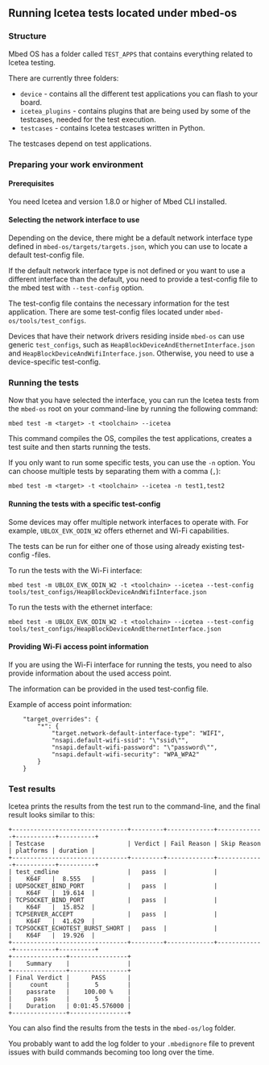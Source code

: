 ## Running Icetea tests located under mbed-os

### Structure

Mbed OS has a folder called `TEST_APPS` that contains everything related to Icetea testing.

There are currently three folders:

- `device` - contains all the different test applications you can flash to your board.
- `icetea_plugins` - contains plugins that are being used by some of the testcases, needed for the test execution.
- `testcases` - contains Icetea testcases written in Python.

The testcases depend on test applications.

### Preparing your work environment

#### Prerequisites

You need Icetea and version 1.8.0 or higher of Mbed CLI installed.

#### Selecting the network interface to use

Depending on the device, there might be a default network interface type defined in `mbed-os/targets/targets.json`, which you can use to locate a default test-config file.

If the default network interface type is not defined or you want to use a different interface than the default, you need to provide a test-config file to the mbed test with `--test-config` option.

The test-config file contains the necessary information for the test application. There are some test-config files located under `mbed-os/tools/test_configs`.

Devices that have their network drivers residing inside `mbed-os` can use generic `test_configs`, such as `HeapBlockDeviceAndEthernetInterface.json` and `HeapBlockDeviceAndWifiInterface.json`. Otherwise, you need to use a device-specific test-config.

### Running the tests

Now that you have selected the interface, you can run the Icetea tests from the `mbed-os` root on your command-line by running the following command:

`mbed test -m <target> -t <toolchain> --icetea`

This command compiles the OS, compiles the test applications, creates a test suite and then starts running the tests.

If you only want to run some specific tests, you can use the `-n` option. You can choose multiple tests by separating them with a comma (`,`):

`mbed test -m <target> -t <toolchain> --icetea -n test1,test2`

#### Running the tests with a specific test-config

Some devices may offer multiple network interfaces to operate with. For example, `UBLOX_EVK_ODIN_W2` offers ethernet and Wi-Fi capabilities.

The tests can be run for either one of those using already existing test-config -files.

To run the tests with the Wi-Fi interface:

`mbed test -m UBLOX_EVK_ODIN_W2 -t <toolchain> --icetea --test-config tools/test_configs/HeapBlockDeviceAndWifiInterface.json`

To run the tests with the ethernet interface:

`mbed test -m UBLOX_EVK_ODIN_W2 -t <toolchain> --icetea --test-config tools/test_configs/HeapBlockDeviceAndEthernetInterface.json`

#### Providing Wi-Fi access point information

If you are using the Wi-Fi interface for running the tests, you need to also provide information about the used access point.

The information can be provided in the used test-config file.

Example of access point information:

```
    "target_overrides": {
        "*": {
            "target.network-default-interface-type": "WIFI",
            "nsapi.default-wifi-ssid": "\"ssid\"",
            "nsapi.default-wifi-password": "\"password\"",
            "nsapi.default-wifi-security": "WPA_WPA2"
        }
    }
```

### Test results

Icetea prints the results from the test run to the command-line, and the final result looks similar to this:

```
+--------------------------------+---------+-------------+-------------+-----------+----------+
| Testcase                       | Verdict | Fail Reason | Skip Reason | platforms | duration |
+--------------------------------+---------+-------------+-------------+-----------+----------+
| test_cmdline                   |   pass  |             |             |    K64F   |  8.555   |
| UDPSOCKET_BIND_PORT            |   pass  |             |             |    K64F   |  19.614  |
| TCPSOCKET_BIND_PORT            |   pass  |             |             |    K64F   |  15.852  |
| TCPSERVER_ACCEPT               |   pass  |             |             |    K64F   |  41.629  |
| TCPSOCKET_ECHOTEST_BURST_SHORT |   pass  |             |             |    K64F   |  19.926  |
+--------------------------------+---------+-------------+-------------+-----------+----------+
+---------------+----------------+
|    Summary    |                |
+---------------+----------------+
| Final Verdict |      PASS      |
|     count     |       5        |
|    passrate   |    100.00 %    |
|      pass     |       5        |
|    Duration   | 0:01:45.576000 |
+---------------+----------------+
```

You can also find the results from the tests in the `mbed-os/log` folder.

You probably want to add the log folder to your `.mbedignore` file to prevent issues with build commands becoming too long over the time.
